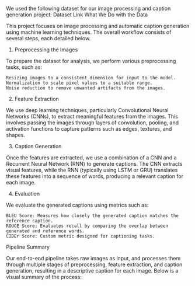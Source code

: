We used the following dataset for our image processing and caption generation project:
Dataset Link <!-- https://www.kaggle.com/datasets/raddar/chest-xrays-indiana-university -->
What We Do with the Data

This project focuses on image processing and automatic caption generation using machine learning techniques. The overall workflow consists of several steps, each detailed below.
1. Preprocessing the Images

To prepare the dataset for analysis, we perform various preprocessing tasks, such as:

    Resizing images to a consistent dimension for input to the model.
    Normalization to scale pixel values to a suitable range.
    Noise reduction to remove unwanted artifacts from the images.


2. Feature Extraction

We use deep learning techniques, particularly Convolutional Neural Networks (CNNs), to extract meaningful features from the images. This involves passing the images through layers of convolution, pooling, and activation functions to capture patterns such as edges, textures, and shapes.


3. Caption Generation

Once the features are extracted, we use a combination of a CNN and a Recurrent Neural Network (RNN) to generate captions. The CNN extracts visual features, while the RNN (typically using LSTM or GRU) translates these features into a sequence of words, producing a relevant caption for each image.


4. Evaluation

We evaluate the generated captions using metrics such as:

    BLEU Score: Measures how closely the generated caption matches the reference caption.
    ROUGE Score: Evaluates recall by comparing the overlap between generated and reference words.
    CIDEr Score: Custom metric designed for captioning tasks.


Pipeline Summary

Our end-to-end pipeline takes raw images as input, and processes them through multiple stages of preprocessing, feature extraction, and caption generation, resulting in a descriptive caption for each image. Below is a visual summary of the process:

